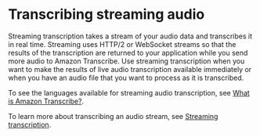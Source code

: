 # Transcribing streaming audio<a name="how-streaming-transcription"></a>

Streaming transcription takes a stream of your audio data and transcribes it in real time\. Streaming uses HTTP/2 or WebSocket streams so that the results of the transcription are returned to your application while you send more audio to Amazon Transcribe\. Use streaming transcription when you want to make the results of live audio transcription available immediately or when you have an audio file that you want to process as it is transcribed\.

To see the languages available for streaming audio transcription, see [What is Amazon Transcribe?](transcribe-whatis.md)\.

To learn more about transcribing an audio stream, see [Streaming transcription](streaming.md)\.